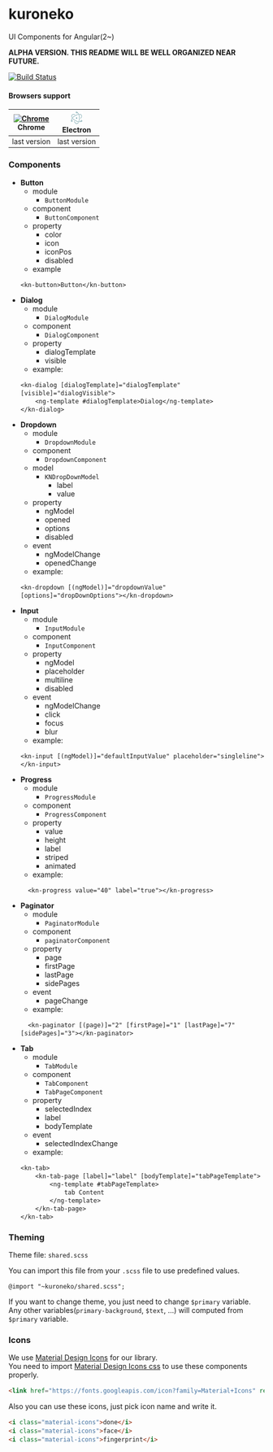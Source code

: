# kuroneko

UI Components for Angular(2~)

**ALPHA VERSION. THIS README WILL BE WELL ORGANIZED NEAR FUTURE.**

[![Build Status](https://travis-ci.com/kuroneko0441/kuroneko.svg?token=3zUeqTbGC3p63xQyePbp&branch=develop)](https://travis-ci.com/kuroneko0441/kuroneko)

#### Browsers support

| [<img src="https://raw.githubusercontent.com/alrra/browser-logos/master/src/chrome/chrome_48x48.png" alt="Chrome" width="24px" height="24px" />](http://godban.github.io/browsers-support-badges/)</br>Chrome | [<img src="https://raw.githubusercontent.com/alrra/browser-logos/master/src/electron/electron_48x48.png" alt="Electron" width="24px" height="24px" />](http://godban.github.io/browsers-support-badges/)</br>Electron |
| --------- | --------- |
| last version| last version

### Components

- **Button**
  - module
    - `ButtonModule`
  - component 
    - `ButtonComponent`
  - property
    - color
    - icon
    - iconPos
    - disabled
  - example
  ```
  <kn-button>Button</kn-button>
  ```
- **Dialog**
  - module 
    - `DialogModule`
  - component
    - `DialogComponent`
  - property
    - dialogTemplate
    - visible
  - example: 
  ```
  <kn-dialog [dialogTemplate]="dialogTemplate" [visible]="dialogVisible">
      <ng-template #dialogTemplate>Dialog</ng-template>
  </kn-dialog>
  ```
- **Dropdown**
  - module 
    - `DropdownModule`
  - component
    - `DropdownComponent`
  - model
    - `KNDropDownModel`
      - label
      - value
  - property
    - ngModel
    - opened
    - options
    - disabled
  - event
    - ngModelChange
    - openedChange
  - example: 
  ```
  <kn-dropdown [(ngModel)]="dropdownValue" [options]="dropDownOptions"></kn-dropdown>
  ```
- **Input**
  - module 
    - `InputModule`
  - component
    - `InputComponent`
  - property
    - ngModel
    - placeholder
    - multiline
    - disabled
  - event
    - ngModelChange
    - click
    - focus
    - blur
  - example: 
  ```
  <kn-input [(ngModel)]="defaultInputValue" placeholder="singleline"></kn-input>
  ```
- **Progress**
  - module 
    - `ProgressModule`
  - component
    - `ProgressComponent`
  - property
    - value
    - height
    - label
    - striped
    - animated
  - example: 
  ```
    <kn-progress value="40" label="true"></kn-progress>
  ```
- **Paginator**
  - module 
    - `PaginatorModule`
  - component
    - `paginatorComponent`
  - property
    - page
    - firstPage
    - lastPage
    - sidePages
  - event
    - pageChange
  - example: 
  ```
    <kn-paginator [(page)]="2" [firstPage]="1" [lastPage]="7" [sidePages]="3"></kn-paginator>
  ```
- **Tab**
  - module 
    - `TabModule`
  - component
    - `TabComponent`
    - `TabPageComponent`
  - property
    - selectedIndex
    - label
    - bodyTemplate
  - event
    - selectedIndexChange
  - example: 
  ```
  <kn-tab>
      <kn-tab-page [label]="label" [bodyTemplate]="tabPageTemplate">
          <ng-template #tabPageTemplate>
              tab Content
          </ng-template>
      </kn-tab-page>
  </kn-tab>
  ```

### Theming

Theme file: `shared.scss`

You can import this file from your `.scss` file to use predefined values.
```
@import "~kuroneko/shared.scss";
```

If you want to change theme, you just need to change `$primary` variable.  
Any other variables(`primary-background`, `$text`, ...) will computed from `$primary` variable.

### Icons

We use [Material Design Icons](https://material.io/tools/icons) for our library.  
You need to import [Material Design Icons css](https://fonts.googleapis.com/icon?family=Material+Icons) to use these components properly.
```html
<link href="https://fonts.googleapis.com/icon?family=Material+Icons" rel="stylesheet">
```  

Also you can use these icons, just pick icon name and write it.

```html
<i class="material-icons">done</i>
<i class="material-icons">face</i>
<i class="material-icons">fingerprint</i>
``` 
